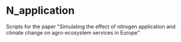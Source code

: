 # N_application
Scripts for the paper "Simulating the effect of nitrogen application and climate change on agro-ecosystem services in Europe" 
